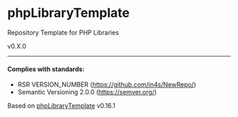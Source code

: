 # phpLibraryTemplate
Repository Template for PHP Libraries

v0.X.0



___
#### Complies with standards:

- RSR VERSION_NUMBER (https://github.com/in4s/NewRepo/)
- Semantic Versioning 2.0.0 (https://semver.org/)

Based on [phpLibraryTemplate](https://github.com/repositoryTemplatephpLibraryTemplate) v0.16.1
